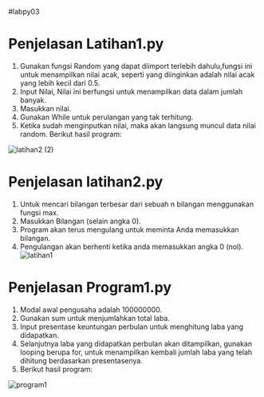 #labpy03 
# Penjelasan Latihan1.py
1. Gunakan fungsi Random yang dapat diimport terlebih dahulu,fungsi ini untuk menampilkan nilai acak, seperti yang diinginkan adalah nilai acak yang lebih kecil dari 0.5.
2. Input Nilai, Nilai ini berfungsi untuk menampilkan data dalam jumlah banyak. 
3. Masukkan nilai.
4. Gunakan While untuk perulangan yang tak terhitung.
5. Ketika sudah menginputkan nilai, maka akan langsung muncul data nilai random. Berikut hasil program:

![latihan2 (2)](https://user-images.githubusercontent.com/57002773/68300127-c1549e80-00cf-11ea-84b3-cd4d0b57e692.png)


# Penjelasan latihan2.py
1. Untuk mencari bilangan terbesar dari sebuah n bilangan menggunakan fungsi max.
2. Masukkan Bilangan (selain angka 0).
3. Program akan terus mengulang untuk meminta Anda memasukkan bilangan.
4. Pengulangan akan berhenti ketika anda memasukkan angka 0 (nol).
![latihan1](https://user-images.githubusercontent.com/57002773/68300094-b0a42880-00cf-11ea-8b8b-ccf4114dc596.png)



# Penjelasan Program1.py
1. Modal awal pengusaha adalah 100000000.
2. Gunakan sum untuk menjumlahkan total laba.
3. Input presentase keuntungan perbulan untuk menghitung laba yang didapatkan.
4. Selanjutnya laba yang didapatkan perbulan akan ditampilkan, gunakan  looping berupa for, untuk menampilkan kembali jumlah laba yang telah dihitung berdasarkan presentasenya.
5. Berikut hasil program:

![program1](https://user-images.githubusercontent.com/57002773/68300196-dfba9a00-00cf-11ea-9932-9facda7500da.png)

